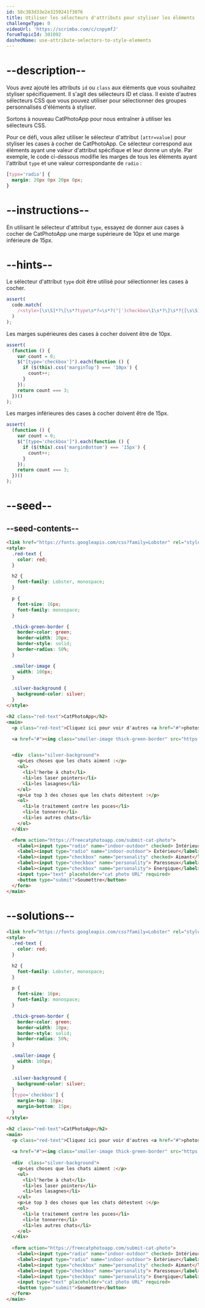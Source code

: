 ```yaml
---
id: 58c383d33e2e3259241f3076
title: Utiliser les sélecteurs d'attributs pour styliser les éléments
challengeType: 0
videoUrl: 'https://scrimba.com/c/cnpymfJ'
forumTopicId: 301092
dashedName: use-attribute-selectors-to-style-elements
---
```


# --description--

Vous avez ajouté les attributs `id` ou `class` aux éléments que vous souhaitez styliser spécifiquement. Il s'agit des sélecteurs ID et class. Il existe d'autres sélecteurs CSS que vous pouvez utiliser pour sélectionner des groupes personnalisés d'éléments à styliser.

Sortons à nouveau CatPhotoApp pour nous entraîner à utiliser les sélecteurs CSS.

Pour ce défi, vous allez utiliser le sélecteur d'attribut `[attr=value]` pour styliser les cases à cocher de CatPhotoApp. Ce sélecteur correspond aux éléments ayant une valeur d'attribut spécifique et leur donne un style. Par exemple, le code ci-dessous modifie les marges de tous les éléments ayant l'attribut `type` et une valeur correspondante de `radio` :

```css
[type='radio'] {
  margin: 20px 0px 20px 0px;
}
```

# --instructions--

En utilisant le sélecteur d'attribut `type`, essayez de donner aux cases à cocher de CatPhotoApp une marge supérieure de 10px et une marge inférieure de 15px.

# --hints--

Le sélecteur d'attribut `type` doit être utilisé pour sélectionner les cases à cocher.

```js
assert(
  code.match(
    /<style>[\s\S]*?\[\s*?type\s*?=\s*?("|')checkbox\1\s*?\]\s*?{[\s\S]*?}[\s\S]*?<\/style>/gi
  )
);
```

Les marges supérieures des cases à cocher doivent être de 10px.

```js
assert(
  (function () {
    var count = 0;
    $("[type='checkbox']").each(function () {
      if ($(this).css('marginTop') === '10px') {
        count++;
      }
    });
    return count === 3;
  })()
);
```

Les marges inférieures des cases à cocher doivent être de 15px.

```js
assert(
  (function () {
    var count = 0;
    $("[type='checkbox']").each(function () {
      if ($(this).css('marginBottom') === '15px') {
        count++;
      }
    });
    return count === 3;
  })()
);
```

# --seed--

## --seed-contents--

```html
<link href="https://fonts.googleapis.com/css?family=Lobster" rel="stylesheet" type="text/css">
<style>
  .red-text {
    color: red;
  }

  h2 {
    font-family: Lobster, monospace;
  }

  p {
    font-size: 16px;
    font-family: monospace;
  }

  .thick-green-border {
    border-color: green;
    border-width: 10px;
    border-style: solid;
    border-radius: 50%;
  }

  .smaller-image {
    width: 100px;
  }

  .silver-background {
    background-color: silver;
  }
</style>

<h2 class="red-text">CatPhotoApp</h2>
<main>
  <p class="red-text">Cliquez ici pour voir d'autres <a href="#">photos de chats</a>.</p>.

  <a href="#"><img class="smaller-image thick-green-border" src="https://cdn.freecodecamp.org/curriculum/cat-photo-app/relaxing-cat.jpg" alt="A cute orange cat lying on its back."></a>


  <div  class="silver-background">
    <p>Les choses que les chats aiment :</p>
    <ul>
      <li>l'herbe à chat</li>
      <li>les laser pointers</li>
      <li>les lasagnes</li>
    </ul>
    <p>Le top 3 des choses que les chats détestent :</p>
    <ol>
      <li>le traitement contre les puces</li>
      <li>le tonnerre</li>
      <li>les autres chats</li>
    </ol>
  </div>

  <form action="https://freecatphotoapp.com/submit-cat-photo">
    <label><input type="radio" name="indoor-outdoor" checked> Intérieur</label>
    <label><input type="radio" name="indoor-outdoor"> Extérieur</label><br>
    <label><input type="checkbox" name="personality" checked> Aimant</label>
    <label><input type="checkbox" name="personality"> Paresseux</label>
    <label><input type="checkbox" name="personality"> Energique</label><br>
    <input type="text" placeholder="cat photo URL" required>
    <button type="submit">Soumettre</button>
  </form>
</main>
```

# --solutions--

```html
<link href="https://fonts.googleapis.com/css?family=Lobster" rel="stylesheet" type="text/css">
<style>
  .red-text {
    color: red;
  }

  h2 {
    font-family: Lobster, monospace;
  }

  p {
    font-size: 16px;
    font-family: monospace;
  }

  .thick-green-border {
    border-color: green;
    border-width: 10px;
    border-style: solid;
    border-radius: 50%;
  }

  .smaller-image {
    width: 100px;
  }

  .silver-background {
    background-color: silver;
  }
  [type='checkbox'] {
    margin-top: 10px;
    margin-bottom: 15px;
  }
</style>

<h2 class="red-text">CatPhotoApp</h2>
<main>
  <p class="red-text">Cliquez ici pour voir d'autres <a href="#">photos de chats</a>.</p>.
  
  <a href="#"><img class="smaller-image thick-green-border" src="https://cdn.freecodecamp.org/curriculum/cat-photo-app/relaxing-cat.jpg" alt="A cute orange cat lying on its back."></a>
  
  <div  class="silver-background">
    <p>Les choses que les chats aiment :</p>
    <ul>
      <li>l'herbe à chat</li>
      <li>les laser pointers</li>
      <li>les lasagnes</li>
    </ul>
    <p>Le top 3 des choses que les chats détestent :</p>
    <ol>
      <li>le traitement contre les puces</li>
      <li>le tonnerre</li>
      <li>les autres chats</li>
    </ol>
  </div>
  
  <form action="https://freecatphotoapp.com/submit-cat-photo">
    <label><input type="radio" name="indoor-outdoor" checked> Intérieur</label>
    <label><input type="radio" name="indoor-outdoor"> Extérieur</label><br>
    <label><input type="checkbox" name="personality" checked> Aimant</label>
    <label><input type="checkbox" name="personality"> Paresseux</label>
    <label><input type="checkbox" name="personality"> Energique</label><br>
    <input type="text" placeholder="cat photo URL" required>
    <button type="submit">Soumettre</button>
  </form>
</main>
```
